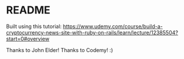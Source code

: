 # README

Built using this tutorial: https://www.udemy.com/course/build-a-cryptocurrency-news-site-with-ruby-on-rails/learn/lecture/12385504?start=0#overview

Thanks to John Elder!
Thanks to Codemy! :)
